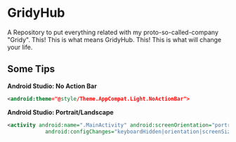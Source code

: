 # GridyHub
A Repository to put everything related with my proto-so-called-company "Gridy". This! This is what means GridyHub. This! This is what will change your life.

## Some Tips 
**Android Studio: No Action Bar**
```XML
<android:theme="@style/Theme.AppCompat.Light.NoActionBar">
```
**Android Studio: Portrait/Landscape**
```XML
<activity android:name=".MainActivity" android:screenOrientation="portrait"
            android:configChanges="keyboardHidden|orientation|screenSize" >
```
